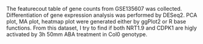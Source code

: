The featurecout table of gene counts from GSE135607 was collected.
 Differentiation of gene expression analysis was performed by DESeq2.
 PCA plot, MA plot, heatmap plot were generated either by ggPlot2 or R base functions. 
From this dataset, I try to find if both NRT1.9 and CDPK1 are higly activated by 3h 50mm ABA treatment in Col0 genotype.